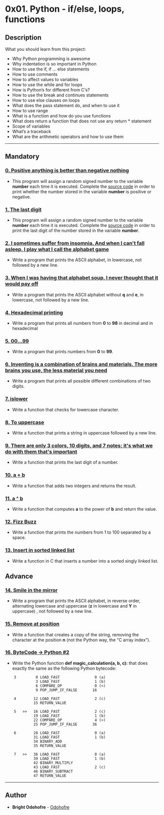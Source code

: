 # 0x01. Python - if/else, loops, functions

## Description

What you should learn from this project:

* Why Python programming is awesome
* Why indentation is so important in Python
* How to use the if, if ... else statements
* How to use comments
* How to affect values to variables
* How to use the while and for loops
* How is Python’s for different from C‘s?
* How to use the break and continues statements
* How to use else clauses on loops
* What does the pass statement do, and when to use it
* How to use range
* What is a function and how do you use functions
* What does return a function that does not use any return * statement
* Scope of variables
* What’s a traceback
* What are the arithmetic operators and how to use them

---

## Mandatory

### [0. Positive anything is better than negative nothing](./0-positive_or_negative.py)

* This program will assign a random signed number to the variable **number** each time it is executed. Complete the [source code](https://github.com/holbertonschool/0x01.py/blob/master/0-positive_or_negative) in order to print whether the number stored in the variable **number** is positive or negative.

### [1. The last digit](./1-last_digit.py)

* This program will assign a random signed number to the variable **number** each time it is executed. Complete the [source code](https://github.com/holbertonschool/0x01.py/blob/master/1-last_digit.py) in order to print the last digit of the number stored in the variable **number**.

### [2. I sometimes suffer from insomnia. And when I can't fall asleep, I play what I call the alphabet game](./2-print_alphabet.py)

* Write a program that prints the ASCII alphabet, in lowercase, not followed by a new line.

### [3. When I was having that alphabet soup, I never thought that it would pay off](./3-print_alphabt.py)

* Write a program that prints the ASCII alphabet without **q** and **e**, in lowercase, not followed by a new line.

### [4. Hexadecimal printing](./4-print_hexa.py)

* Write a program that prints all numbers from **0** to **98** in decimal and in hexadecimal

### [5. 00...99](./5-print_comb2.py)

* Write a program that prints numbers from **0** to **99**.

### [6. Inventing is a combination of brains and materials. The more brains you use, the less material you need](./6-print_comb3.py)

* Write a program that prints all possible different combinations of two digits.

### [7. islower](./7-islower.py)

* Write a function that checks for lowercase character.

### [8. To uppercase](./8-uppercase.py)

* Write a function that prints a string in uppercase followed by a new line.

### [9. There are only 3 colors, 10 digits, and 7 notes; it's what we do with them that's important](./9-print_last_digit.py)

* Write a function that prints the last digit of a number.

### [10. a + b](./10-add.py)

* Write a function that adds two integers and returns the result.

### [11. a ^ b](./11-pow.py)

* Write a function that computes **a** to the power of **b** and return the value.

### [12. Fizz Buzz](./12-fizzbuzz.py)

* Write a function that prints the numbers from 1 to 100 separated by a space.

### [13. Insert in sorted linked list](./13-insert_number.c)

* Write a function in C that inserts a number into a sorted singly linked list.

## Advance

### [14. Smile in the mirror](./100-print_tebahpla.py)

* Write a program that prints the ASCII alphabet, in reverse order, alternating lowercase and uppercase (**z** in lowercase and **Y** in uppercase) , not followed by a new line.

### [15. Remove at position](./101-remove_char_at.py)

* Write a function that creates a copy of the string, removing the character at the position **n** (not the Python way, the “C array index”).

### [16. ByteCode -> Python #2](./102-magic_calculation.py)

* Write the Python function **def magic_calculation(a, b, c):** that does exactly the same as the following Python bytecode:

```bytecode
    3         0 LOAD_FAST                0 (a)
              3 LOAD_FAST                1 (b)
              6 COMPARE_OP               0 (<)
              9 POP_JUMP_IF_FALSE       16

    4        12 LOAD_FAST                2 (c)
             15 RETURN_VALUE

    5   >>   16 LOAD_FAST                2 (c)
             19 LOAD_FAST                1 (b)
             22 COMPARE_OP               4 (>)
             25 POP_JUMP_IF_FALSE       36

    6        28 LOAD_FAST                0 (a)
             31 LOAD_FAST                1 (b)
             34 BINARY_ADD
             35 RETURN_VALUE

    7   >>   36 LOAD_FAST                0 (a)
             39 LOAD_FAST                1 (b)
             42 BINARY_MULTIPLY
             43 LOAD_FAST                2 (c)
             46 BINARY_SUBTRACT
             47 RETURN_VALUE
```

---

## Author

* **Bright Odohofre** - [Odohofre](https://github.com/Odohofre)
